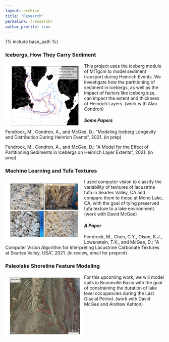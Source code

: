 ```yaml
---
layout: archive
title: "Research"
permalink: /research/
author_profile: true
---
```


{% include base_path %}

### Icebergs, How They Carry Sediment
<img align="left" width="250" height="200" src="/images/norm_warm_envelopes.png">


This project uses the iceberg module of MITgcm to model sediment transport during Heinrich Events. We investigate how the partitioning of sediment in icebergs, as well as the impact of factors like iceberg size, can impact the extent and thickness of Heinrich Layers. (work with Alan Condron)


#### *Some Papers*
Fendrock, M., Condron, A., and McGee, D.: "Modeling Iceberg Longevity and Distribution During Heinrich Events”, 2021. (in prep)

Fendrock, M., Condron, A., and McGee, D.: "A Model for the Effect of Partitioning Sediments in Icebergs on Heinrich Layer Extents”, 2021. (in prep)


### Machine Learning and Tufa Textures
<img align="left" width="250" height="200" src="/images/figure_2.png">


I used computer vision to classify the variability of textures of lacustrine tufa in Searles Valley, CA and compare them to those at Mono Lake, CA, with the goal of tying preserved tufa texture to a lake environment. (work with David McGee)

#### *A Paper*
Fendrock, M., Chen, C.Y., Olson, K.J., Lowenstein, T.K., and McGee, D.: "A Computer Vision Algorithm for Interpreting Lacustrine Carbonate Textures at Searles Valley, USA”, 2021. (in review, email for preprint)

### Paleolake Shoreline Feature Modeling
<img align="left" width="250" height="200" src="/images/fingerpoint_spit_edit.png">

For this upcoming work, we will model spits in Bonneville Basin with the goal of constraining the duration of lake level occupancies during the Last Glacial Period. (work with David McGee and Andrew Ashton)
